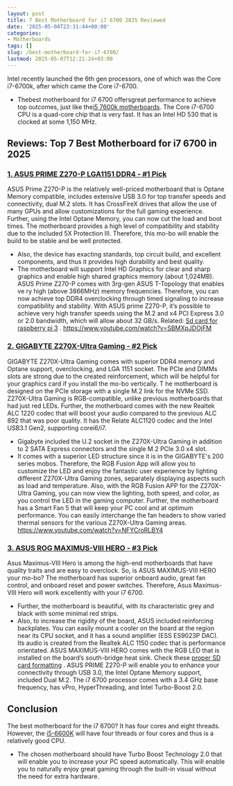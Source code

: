 ```yaml
---
layout: post
title: 7 Best Motherboard for i7 6700 2025 Reviewed
date: '2025-05-04T23:31:44+00:00'
categories:
- Motherboards
tags: []
slug: /best-motherboard-for-i7-6700/
lastmod: 2025-05-07T12:21:24+03:00
---
```


Intel recently launched the 6th gen processors, one of which was the Core i7-6700k, after which came the Core i7-6700.
- Thebest motherboard for i7 6700 offersgreat performance to achieve top outcomes, just like the[i5 7600k motherboards](https://pestpolicy.com/best-motherboard-for-i5-7600k/).
The Core i7-6700 CPU is a quad-core chip that is very fast. It has an Intel HD 530 that is clocked at some 1,150 MHz.
## Reviews: Top 7 Best Motherboard for i7 6700 in 2025
### [1. ASUS PRIME Z270-P LGA1151 DDR4 - #1 Pick](https://www.amazon.com/dp/B01NAGY3C8/?tag=p-policy-20)
ASUS Prime Z270-P is the relatively well-priced motherboard that is Optane Memory compatible, includes extensive USB 3.0 for top transfer speeds and connectivity, dual M.2 slots.
It has CrossFireX drives that allow the use of many GPUs and allow customizations for the full gaming experience.
Further, using the Intel Optane Memory, you can now cut the load and boot times.
The motherboard provides a high level of compatibility and stability due to the included 5X Protection III. Therefore, this mo-bo will enable the build to be stable and be well protected.
- Also, the device has exacting standards, top circuit build, and excellent components, and thus it provides high durability and best quality.
- The motherboard will support Intel HD Graphics for clear and sharp graphics and enable high shared graphics memory (about 1,024MB).
ASUS Prime Z270-P comes with 3rg-gen ASUS T-Topology that enables
ve
ry high (above 3866MHz) memory frequencies.
Therefore, you can now achieve top DDR4 overclocking through timed signaling to increase compatibility and stability.
With ASUS prime Z270-P, it’s possible to achieve very high transfer speeds using the M.2 and x4 PCI Express 3.0 or 2.0 bandwidth, which will allow about 32 GB/s. Related:
[Sd card for raspberry pi 3](https://pestpolicy.com/best-sd-card-for-raspberry-pi-3/)
.
https://www.youtube.com/watch?v=SBMXpJDOjFM
### [2. GIGABYTE Z270X-Ultra Gaming - #2 Pick](https://www.amazon.com/dp/B01N66ZESI/?tag=p-policy-20)
GIGABYTE Z270X-Ultra Gaming comes with superior DDR4 memory and Optane support, overclocking, and LGA 1151 socket.
The PCIe and DIMMs slots are strong due to the created reinforcement, which will be helpful for your graphics card if you install the mo-bo vertically.
T
he motherboard is designed on the PCIe storage with a single M.2 link for the NVMe SSD. Z270X-Ultra Gaming is RGB-compatible, unlike previous motherboards that had just red LEDs.
Further, the motherboard comes with the new Realtek ALC 1220 codec that will boost your audio compared to the previous ALC 892 that was poor quality. It has the Relate ALC1120 codec and the
Intel USB3.1 Gen2, supporting corei6/i7.
- Gigabyte included the U.2 socket in the Z270X-Ultra Gaming in addition to 2 SATA Express connectors and the single M.2 PCIe 3.0 x4 slot.
- It comes with a superior LED structure since it is in the GIGABYTE's 200 series mobos.
Therefore, the RGB Fusion App will allow you to customize the LED and enjoy the fantastic user experience by lighting different Z270X-Ultra Gaming zones, separately displaying aspects such as load and temperature.
Also, with the RGB Fusion APP for the Z270X-Ultra Gaming, you can now view the lighting, both speed, and color, as you control the LED in the gaming computer.
Further, the motherboard has a Smart Fan 5 that will keep your PC cool and at optimum performance. You can easily interchange the fan headers to show varied thermal sensors for the various Z270X-Ultra Gaming areas.
https://www.youtube.com/watch?v=NFYCroRLBY4
### [3. ASUS ROG MAXIMUS-VIII HERO - #3 Pick](https://www.amazon.com/dp/B0126R4F8W/?tag=p-policy-20)
Asus Maximus-VIII Hero is among the high-end motherboards that have quality traits and are easy to overclock. So, is ASUS MAXIMUS-VIII HERO your mo-bo?
The motherboard has superior onboard audio, great fan control, and onboard reset and power switches. Therefore, Asus Maximus-VIII Hero will work excellently with your i7 6700.
- Further, the motherboard is beautiful, with its characteristic grey and black with some minimal red strips.
- Also, to increase the rigidity of the board, ASUS included reinforcing backplates.
You can easily mount a cooler on the board at the region near its CPU socket, and it has a sound amplifier (ESS ES9023P DAC).
Its audio is created from the Realtek ALC 1150 codec that is performance orientated.
ASUS MAXIMUS-VIII HERO comes with the RGB LED that is installed on the board’s south-bridge heat sink. Check these
[proper SD card formatting](https://pestpolicy.com/how-to-format-sd-card-to-fat32/)
.
ASUS PRIME Z270-P will enable you to enhance your connectivity through USB 3.0, the Intel Optane Memory support, included Dual M.2.
The i7 6700 processor comes with a 3.4 GHz base frequency, has vPro, HyperThreading, and Intel Turbo-Boost 2.0.
## Conclusion
The best motherboard for the i7 6700? It has four cores and eight threads. However, the
[i5-6600K](https://pestpolicy.com/best-motherboard-for-i5-6600k/)
will have four threads or four cores and thus is a relatively good CPU.
- The chosen motherboard should have Turbo Boost Technology 2.0 that will enable you to increase your PC speed automatically.
This will enable you to naturally enjoy great gaming through the built-in visual without the need for extra hardware.
